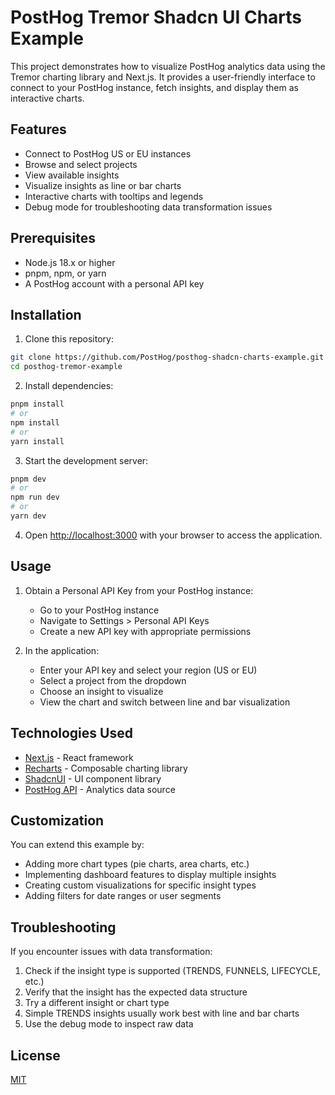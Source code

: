 # PostHog Tremor Shadcn UI Charts Example

This project demonstrates how to visualize PostHog analytics data using the Tremor charting library and Next.js. It provides a user-friendly interface to connect to your PostHog instance, fetch insights, and display them as interactive charts.

## Features

- Connect to PostHog US or EU instances
- Browse and select projects
- View available insights
- Visualize insights as line or bar charts
- Interactive charts with tooltips and legends
- Debug mode for troubleshooting data transformation issues

## Prerequisites

- Node.js 18.x or higher
- pnpm, npm, or yarn
- A PostHog account with a personal API key

## Installation

1. Clone this repository:

```bash
git clone https://github.com/PostHog/posthog-shadcn-charts-example.git
cd posthog-tremor-example
```

2. Install dependencies:

```bash
pnpm install
# or
npm install
# or
yarn install
```

3. Start the development server:

```bash
pnpm dev
# or
npm run dev
# or
yarn dev
```

4. Open [http://localhost:3000](http://localhost:3000) with your browser to access the application.

## Usage

1. Obtain a Personal API Key from your PostHog instance:
   - Go to your PostHog instance
   - Navigate to Settings > Personal API Keys
   - Create a new API key with appropriate permissions

2. In the application:
   - Enter your API key and select your region (US or EU)
   - Select a project from the dropdown
   - Choose an insight to visualize
   - View the chart and switch between line and bar visualization

## Technologies Used

- [Next.js](https://nextjs.org/) - React framework
- [Recharts](https://recharts.org/) - Composable charting library
- [ShadcnUI](https://ui.shadcn.com/) - UI component library
- [PostHog API](https://posthog.com/docs/api) - Analytics data source

## Customization

You can extend this example by:
- Adding more chart types (pie charts, area charts, etc.)
- Implementing dashboard features to display multiple insights
- Creating custom visualizations for specific insight types
- Adding filters for date ranges or user segments

## Troubleshooting

If you encounter issues with data transformation:
1. Check if the insight type is supported (TRENDS, FUNNELS, LIFECYCLE, etc.)
2. Verify that the insight has the expected data structure
3. Try a different insight or chart type
4. Simple TRENDS insights usually work best with line and bar charts
5. Use the debug mode to inspect raw data

## License

[MIT](LICENSE)
